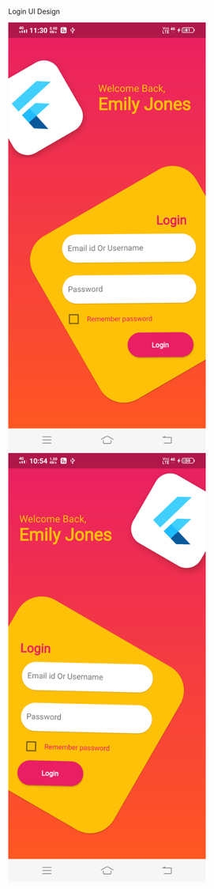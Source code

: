 Login UI Design 

<img src="Images/RightDesign.png"  width="400">    
<img src="Images/Left_design.png"  width="400"> 
